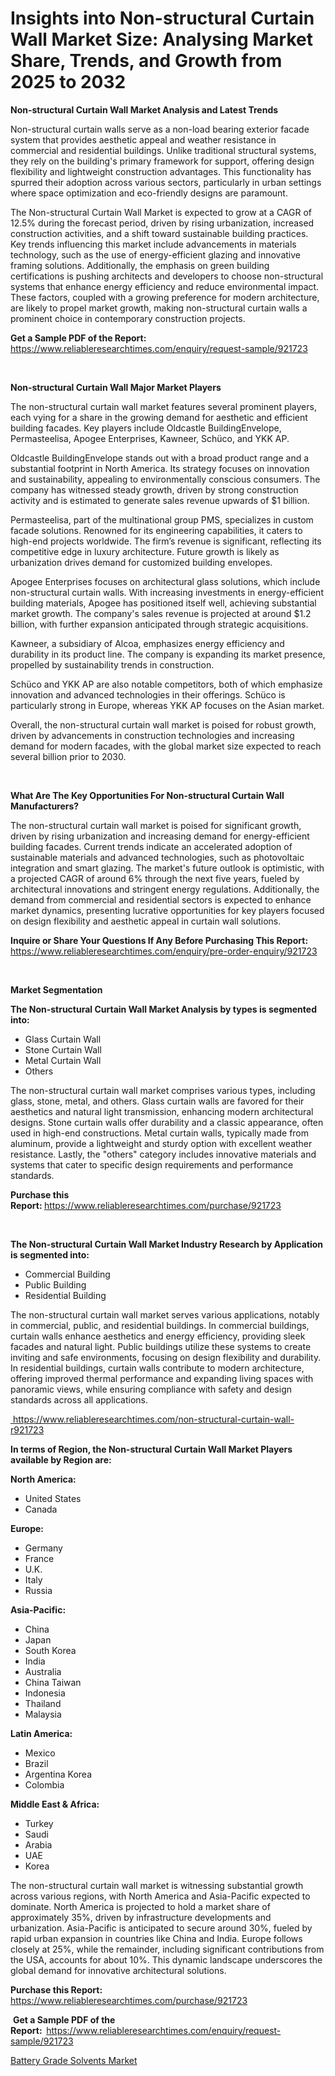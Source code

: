 <p><h1>Insights into Non-structural Curtain Wall Market Size: Analysing Market Share, Trends, and Growth from 2025 to 2032</h1></p><p><strong>Non-structural Curtain Wall Market Analysis and Latest Trends</strong></p>
<p><p>Non-structural curtain walls serve as a non-load bearing exterior facade system that provides aesthetic appeal and weather resistance in commercial and residential buildings. Unlike traditional structural systems, they rely on the building's primary framework for support, offering design flexibility and lightweight construction advantages. This functionality has spurred their adoption across various sectors, particularly in urban settings where space optimization and eco-friendly designs are paramount.</p><p>The Non-structural Curtain Wall Market is expected to grow at a CAGR of 12.5% during the forecast period, driven by rising urbanization, increased construction activities, and a shift toward sustainable building practices. Key trends influencing this market include advancements in materials technology, such as the use of energy-efficient glazing and innovative framing solutions. Additionally, the emphasis on green building certifications is pushing architects and developers to choose non-structural systems that enhance energy efficiency and reduce environmental impact. These factors, coupled with a growing preference for modern architecture, are likely to propel market growth, making non-structural curtain walls a prominent choice in contemporary construction projects.</p></p>
<p><strong>Get a Sample PDF of the Report:&nbsp;</strong> <a href="https://www.reliableresearchtimes.com/enquiry/request-sample/921723?utm_campaign=1933&utm_medium=2&utm_source=Github&utm_content=ia&utm_term=01022025&utm_id=non-structural-curtain-wall">https://www.reliableresearchtimes.com/enquiry/request-sample/921723</a></p>
<p>&nbsp;</p>
<p><strong>Non-structural Curtain Wall Major Market Players</strong></p>
<p><p>The non-structural curtain wall market features several prominent players, each vying for a share in the growing demand for aesthetic and efficient building facades. Key players include Oldcastle BuildingEnvelope, Permasteelisa, Apogee Enterprises, Kawneer, Schüco, and YKK AP.</p><p>Oldcastle BuildingEnvelope stands out with a broad product range and a substantial footprint in North America. Its strategy focuses on innovation and sustainability, appealing to environmentally conscious consumers. The company has witnessed steady growth, driven by strong construction activity and is estimated to generate sales revenue upwards of $1 billion.</p><p>Permasteelisa, part of the multinational group PMS, specializes in custom facade solutions. Renowned for its engineering capabilities, it caters to high-end projects worldwide. The firm’s revenue is significant, reflecting its competitive edge in luxury architecture. Future growth is likely as urbanization drives demand for customized building envelopes.</p><p>Apogee Enterprises focuses on architectural glass solutions, which include non-structural curtain walls. With increasing investments in energy-efficient building materials, Apogee has positioned itself well, achieving substantial market growth. The company's sales revenue is projected at around $1.2 billion, with further expansion anticipated through strategic acquisitions.</p><p>Kawneer, a subsidiary of Alcoa, emphasizes energy efficiency and durability in its product line. The company is expanding its market presence, propelled by sustainability trends in construction.</p><p>Schüco and YKK AP are also notable competitors, both of which emphasize innovation and advanced technologies in their offerings. Schüco is particularly strong in Europe, whereas YKK AP focuses on the Asian market.</p><p>Overall, the non-structural curtain wall market is poised for robust growth, driven by advancements in construction technologies and increasing demand for modern facades, with the global market size expected to reach several billion prior to 2030.</p></p>
<p>&nbsp;</p>
<p><strong>What Are The Key Opportunities For Non-structural Curtain Wall Manufacturers?</strong></p>
<p><p>The non-structural curtain wall market is poised for significant growth, driven by rising urbanization and increasing demand for energy-efficient building facades. Current trends indicate an accelerated adoption of sustainable materials and advanced technologies, such as photovoltaic integration and smart glazing. The market's future outlook is optimistic, with a projected CAGR of around 6% through the next five years, fueled by architectural innovations and stringent energy regulations. Additionally, the demand from commercial and residential sectors is expected to enhance market dynamics, presenting lucrative opportunities for key players focused on design flexibility and aesthetic appeal in curtain wall solutions.</p></p>
<p><strong>Inquire or Share Your Questions If Any Before Purchasing This Report:</strong> <a href="https://www.reliableresearchtimes.com/enquiry/pre-order-enquiry/921723?utm_campaign=1933&utm_medium=2&utm_source=Github&utm_content=ia&utm_term=01022025&utm_id=non-structural-curtain-wall">https://www.reliableresearchtimes.com/enquiry/pre-order-enquiry/921723</a></p>
<p>&nbsp;</p>
<p><strong>Market Segmentation</strong></p>
<p><strong>The Non-structural Curtain Wall Market Analysis by types is segmented into:</strong></p>
<p><ul><li>Glass Curtain Wall</li><li>Stone Curtain Wall</li><li>Metal Curtain Wall</li><li>Others</li></ul></p>
<p><p>The non-structural curtain wall market comprises various types, including glass, stone, metal, and others. Glass curtain walls are favored for their aesthetics and natural light transmission, enhancing modern architectural designs. Stone curtain walls offer durability and a classic appearance, often used in high-end constructions. Metal curtain walls, typically made from aluminum, provide a lightweight and sturdy option with excellent weather resistance. Lastly, the "others" category includes innovative materials and systems that cater to specific design requirements and performance standards.</p></p>
<p><strong>Purchase this Report:&nbsp;</strong><a href="https://www.reliableresearchtimes.com/purchase/921723?utm_campaign=1933&utm_medium=2&utm_source=Github&utm_content=ia&utm_term=01022025&utm_id=non-structural-curtain-wall">https://www.reliableresearchtimes.com/purchase/921723</a></p>
<p>&nbsp;</p>
<p><strong>The Non-structural Curtain Wall Market Industry Research by Application is segmented into:</strong></p>
<p><ul><li>Commercial Building</li><li>Public Building</li><li>Residential Building</li></ul></p>
<p><p>The non-structural curtain wall market serves various applications, notably in commercial, public, and residential buildings. In commercial buildings, curtain walls enhance aesthetics and energy efficiency, providing sleek facades and natural light. Public buildings utilize these systems to create inviting and safe environments, focusing on design flexibility and durability. In residential buildings, curtain walls contribute to modern architecture, offering improved thermal performance and expanding living spaces with panoramic views, while ensuring compliance with safety and design standards across all applications.</p></p>
<p><a href="https://www.reliableresearchtimes.com/non-structural-curtain-wall-r921723?utm_campaign=1933&utm_medium=2&utm_source=Github&utm_content=ia&utm_term=01022025&utm_id=non-structural-curtain-wall">&nbsp;https://www.reliableresearchtimes.com/non-structural-curtain-wall-r921723</a></p>
<p><strong>In terms of Region, the Non-structural Curtain Wall Market Players available by Region are:</strong></p>
<p>
    <p> <strong> North America: </strong>
        <ul>
            <li>United States</li>
            <li>Canada</li>
        </ul>
        </p> 
    <p> <strong> Europe: </strong>
        <ul>
            <li>Germany</li>
            <li>France</li>
            <li>U.K.</li>
            <li>Italy</li>
            <li>Russia</li>
        </ul>
        </p> 
    <p> <strong> Asia-Pacific: </strong>
        <ul>
            <li>China</li>
            <li>Japan</li>
            <li>South Korea</li>
            <li>India</li>
            <li>Australia</li>
            <li>China Taiwan</li>
            <li>Indonesia</li>
            <li>Thailand</li>
            <li>Malaysia</li>
        </ul>
        </p> 
    <p> <strong> Latin America: </strong>
        <ul>
            <li>Mexico</li>
            <li>Brazil</li>
            <li>Argentina Korea</li>
            <li>Colombia</li>
        </ul>
        </p> 
    <p> <strong> Middle East & Africa: </strong>
        <ul>
            <li>Turkey</li>
            <li>Saudi</li>
            <li>Arabia</li>
            <li>UAE</li>
            <li>Korea</li>
        </ul>
    </p>
    </p>
<p><p>The non-structural curtain wall market is witnessing substantial growth across various regions, with North America and Asia-Pacific expected to dominate. North America is projected to hold a market share of approximately 35%, driven by infrastructure developments and urbanization. Asia-Pacific is anticipated to secure around 30%, fueled by rapid urban expansion in countries like China and India. Europe follows closely at 25%, while the remainder, including significant contributions from the USA, accounts for about 10%. This dynamic landscape underscores the global demand for innovative architectural solutions.</p></p>
<p><strong>Purchase this Report: </strong><a href="https://www.reliableresearchtimes.com/purchase/921723?utm_campaign=1933&utm_medium=2&utm_source=Github&utm_content=ia&utm_term=01022025&utm_id=non-structural-curtain-wall">https://www.reliableresearchtimes.com/purchase/921723</a></p>
<p>&nbsp;<strong>Get a Sample PDF of the Report:&nbsp;&nbsp;</strong><a href="https://www.reliableresearchtimes.com/enquiry/request-sample/921723?utm_campaign=1933&utm_medium=2&utm_source=Github&utm_content=ia&utm_term=01022025&utm_id=non-structural-curtain-wall">https://www.reliableresearchtimes.com/enquiry/request-sample/921723</a></p>
<p><strong></strong></p>
<p><p><a href="https://github.com/nathandecarvalho/Market-Research-Report-List-5/blob/main/battery-grade-solvents-market.md?utm_campaign=1933&utm_medium=2&utm_source=Github&utm_content=ia&utm_term=01022025&utm_id=non-structural-curtain-wall">Battery Grade Solvents Market</a></p></p>
